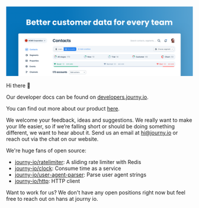 [![journy.io](https://raw.githubusercontent.com/journy-io/brand/main/githubbanner.png)](https://journy.io/?utm_source=github)

Hi there 👋

Our developer docs can be found on [developers.journy.io](https://developers.journy.io/).

You can find out more about our product [here](https://www.journy.io/engineering-data-platform?utm_source=github).

We welcome your feedback, ideas and suggestions. We really want to make your life easier, so if we’re falling short or should be doing something different, we want to hear about it. Send us an email at hi@journy.io or reach out via the chat on our website.

We're huge fans of open source:
* [journy-io/ratelimiter](https://github.com/journy-io/ratelimiter): A sliding rate limiter with Redis
* [journy-io/clock](https://github.com/journy-io/clock): Consume time as a service
* [journy-io/user-agent-parser](https://github.com/journy-io/user-agent-parser): Parse user agent strings
* [journy-io/http](https://github.com/journy-io/http): HTTP client

Want to work for us? We don't have any open positions right now but feel free to reach out on hans at journy io.
